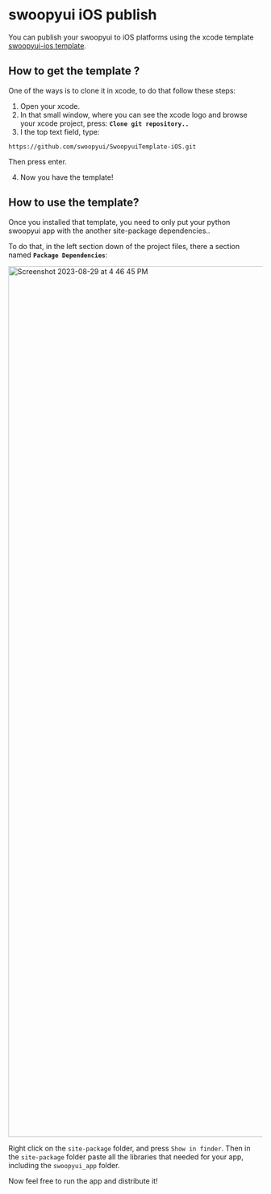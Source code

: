 # swoopyui iOS publish
You can publish your swoopyui to iOS platforms using the xcode template [swoopyui-ios template](https://github.com/swoopyui/SwoopyuiTemplate-iOS).


## How to get the template ?
One of the ways is to clone it in xcode, to do that follow these steps:
1. Open your xcode.
2. In that small window, where you can see the xcode logo and browse your xcode project, press: **`Clone git repository..`**
3. I the top text field, type:
```
https://github.com/swoopyui/SwoopyuiTemplate-iOS.git
```
Then press enter.

4. Now you have the template!

## How to use the template?
Once you installed that template, you need to only put your python swoopyui app with the another site-package dependencies..

To do that, in the left section down of the project files, there a section named **`Package Dependencies`**:

<img width="1728" alt="Screenshot 2023-08-29 at 4 46 45 PM" src="https://github.com/SKbarbon/swoopyui/assets/86029286/2bd75232-886a-4877-9aac-b62fdc50c970">

Right click on the `site-package` folder, and press `Show in finder`. Then in the `site-package` folder paste all the libraries that needed for your app, including the `swoopyui_app` folder.

Now feel free to run the app and distribute it!